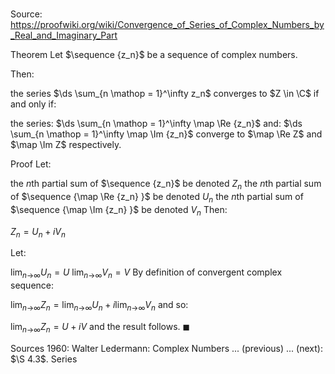 # 

Source: https://proofwiki.org/wiki/Convergence_of_Series_of_Complex_Numbers_by_Real_and_Imaginary_Part

Theorem
Let $\sequence {z_n}$ be a sequence of complex numbers.

Then:

the series $\ds \sum_{n \mathop = 1}^\infty z_n$ converges to $Z \in \C$
if and only if:

the series:
$\ds \sum_{n \mathop = 1}^\infty \map \Re {z_n}$
and:
$\ds \sum_{n \mathop = 1}^\infty \map \Im {z_n}$
converge to $\map \Re Z$ and $\map \Im Z$ respectively.


Proof
Let:

the $n$th partial sum of $\sequence {z_n}$ be denoted $Z_n$
the $n$th partial sum of $\sequence {\map \Re {z_n} }$ be denoted $U_n$
the $n$th partial sum of $\sequence {\map \Im {z_n} }$ be denoted $V_n$
Then:

$Z_n = U_n + i V_n$

Let:

$\lim_{n \mathop \to \infty} U_n = U$
$\lim_{n \mathop \to \infty} V_n = V$
By definition of convergent complex sequence:

$\lim_{n \mathop \to \infty} Z_n = \lim_{n \mathop \to \infty} U_n + i \lim_{n \mathop \to \infty} V_n$
and so:

$\lim_{n \mathop \to \infty} Z_n = U + i V$
and the result follows.
$\blacksquare$


Sources
1960: Walter Ledermann: Complex Numbers ... (previous) ... (next): $\S 4.3$. Series




